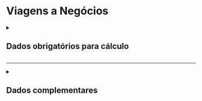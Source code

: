 # Viagens a Negócios

<details>
  <summary><strong><h2>Dados obrigatórios para cálculo</strong></summary>

### Viagens em Aeronaves

#### Calculo de emissões por viagem a negócios em aeronaves de acordo aeroportos de origem e destino realizadas no ano

Campo no Supabase|Valores GHG|
|---|---|
`categoria_de_emissoes`|_VIAGENS A NEGÓCIOS - AEROPORTO - DISTANCIA_
`cnpj_usuario`|CNPJ da empresa|
`dist_percorrida`|Tipo de Viagem Aérea _(km)_|
`consumo_mensal`|Quilometragem do Passageiro _(km)_|

#### Calculo de emissões por viagem a negócios em aeronaves de acordo com quilômetros percorridos no ano

Campo no Supabase|Valores GHG|
|---|---|
`categoria_de_emissoes`|_VIAGENS A NEGÓCIOS - AEROPORTO_
[id_aeroporto_saida](https://github.com/ZNIT-Tech/documentation/blob/main/Aeroportos.md)|Partida|
[id_aeroporto_chegada](https://github.com/ZNIT-Tech/documentation/blob/main/Aeroportos.md)|Chegada|

### Transporte Público
Campo no Supabase|Valores GHG|
|---|---|
`categoria_de_emissoes`|_VIAGENS A NEGOCIOS_
`date`|Data da referência
[tipo_veiculo_frota](https://github.com/ZNIT-Tech/documentation/blob/main/Transportes%20Publicos.md)|Tipo de transporte público|
`nro_passageiros`|Quantidade de Passageiros|
`dist_percorrida`|Distância Percorrida _(km)_|

### Viagens em automóveis

#### Cálculo de emissões de viagens a negócios realizadas em automóveis, por tipo e ano de fabricação da frota de veículos

Campo no Supabase|Valores GHG|
|---|---|
`categoria_de_emissoes`|_VIAGENS A NEGÓCIOS - AUTOMÓVEIS 1_
`date`|Data da referência _(yyyy-mm-dd hh:mm:ss)_|
[tipo_veiculo_frota](https://github.com/ZNIT-Tech/documentation/blob/main/Veiculos%20da%20Frota.md)|Tipo da frota de veículos|
`ano_frota`|Ano da frota|
`consumo_anual`|Consumo anual de combustível _(litros)_|
`consumo_mensal`|Consumo mensal de combustível _(litros)_|

<sub><em>Obs.: Inserir apenas consumo mensal ou consumo anual</em></sub>

---
#### Cálculo de emissões de viagens a negócios realizadas em automóveis por tipo de combustível no ano

Campo no Supabase|Valores GHG
|---|---|
`categoria_de_emissoes`|_VIAGENS A NEGÓCIOS - AUTOMÓVEIS 2_
`date`|Data da referência _(yyyy-mm-dd hh:mm:ss)_|
[combustivel](https://github.com/ZNIT-Tech/documentation/blob/main/Combustiveis.md)|Tipo de combustível|
`consumo_anual`|Consumo anual _(litros, km ou m³)_|
`consumo_mensal`|Consumo referente ao mês de date _(litros, km ou m³)_|

<sub><em>Obs.: Inserir apenas consumo mensal ou consumo anual</em></sub>

---
#### Cálculo de emissões de viagens a negócios realizadas em automóveis por distância percorrida no ano

Campo no Supabase|Valores GHG|
|---|---|
`categoria_de_emissoes`|_VIAGENS A NEGÓCIOS - AUTOMÓVEIS 3_
`date`|Data da referência _(yyyy-mm-dd hh:mm:ss)_|
[tipo_veiculo_frota](https://github.com/ZNIT-Tech/documentation/blob/main/Veiculos%20da%20Frota.md)|Tipo da frota de veículos|
`ano_frota`|Ano da frota|
`ano_do_veculo`|Ano do veículo|
`consumo_anual`|Distância percorrida / ano _(km)_|
`consumo_mensal`|Distância percorrida / mês referente a date _(km)_|

<sub><em>Obs.: Inserir apenas consumo mensal ou consumo anual. Quant só é usado quando consumo_mensal e consumo_anual não forem preenchidos. Ano_do_veculo só utiliza quando ano_frota não for preenchido</em></sub>

#### Cálculo de emissões de pernoite em viagens a negócios

Campo no Supabase|Valores GHG|
|---|---|
`categoria_de_emissoes`|_VIAGENS A NEGOCIO - PERNOITE_
`dias_trabalhados`|Número de quartos|
`consumo_mensal`|Número de noites|

</details>

---

<details>
  <summary><h2><strong>Dados complementares</strong></summary>

|Campo no Supabase|Valor|
|---|---|
|`cnpj_fornecedor`|CNPJ Fornecedor|
|`nome_fornecedor`|Nome Fornecedor|
`numero_do_documento`|Chave da NFe|
`natureza_da_operao`|Natureza da operação|
`cdigo_do_produto`|Codigo produto|
`ncm`|NCM|
`un`|Unidade de medida|
`quant`|Quantidade|
`peso_nf`|Peso|
`endereco_do_experdidor`|Endereço do remetente|
`endereco_do_destinatrio`|Endereço do destinatário|


</details>
